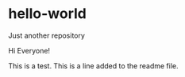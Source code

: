 # hello-world
Just another repository

Hi Everyone!

This is a test. This is a line added to the readme file.
